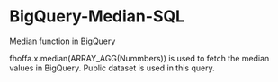 # BigQuery-Median-SQL
Median function in BigQuery

fhoffa.x.median(ARRAY_AGG(Nummbers)) is used to fetch the median values in BigQuery.
Public dataset is used in this query.
